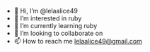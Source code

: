 - 👋 Hi, I’m @lelaalice49
- 👀 I’m interested in ruby
- 🌱 I’m currently learning ruby
- 💞️ I’m looking to collaborate on
- 📫 How to reach me lelaalice49@gmail.com

<!---
lelaalice49/lelaalice49 is a ✨ special ✨ repository because its `README.md` (this file) appears on your GitHub profile.
You can click the Preview link to take a look at your changes.
--->
